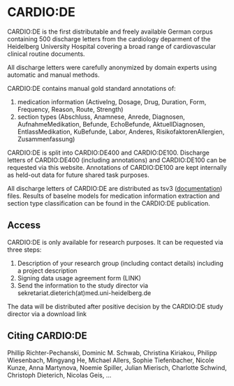 # CARDIO:DE

CARDIO:DE is the first distributable and freely available German corpus containing 500 discharge letters from the cardiology deparment of the Heidelberg University Hospital covering a broad range of cardiovascular clinical routine documents.

All discharge letters were carefully anonymized by domain experts using automatic and manual methods.

CARDIO:DE contains manual gold standard annotations of:

1. medication information (ActiveIng, Dosage, Drug, Duration, Form, Frequency, Reason, Route, Strength)
2. section types (Abschluss, Anamnese, Anrede, Diagnosen, AufnahmeMedikation, Befunde, EchoBefunde, AktuellDiagnosen, EntlassMedikation, KuBefunde, Labor, Anderes, RisikofaktorenAllergien, Zusammenfassung)


CARDIO:DE is split into CARDIO:DE400 and CARDIO:DE100. Discharge letters of CARDIO:DE400 (including annotations) and CARDIO:DE100 can be requested via this website. Annotations of CARDIO:DE100 are kept internally as held-out data for future shared task purposes.

All discharge letters of CARDIO:DE are distributed as tsv3 (<a href="https://webanno.github.io/webanno/releases/3.4.5/docs/user-guide.html#sect_webannotsv">documentation</a>) files. Results of baselne models for medication information extraction and section type classification can be found in the CARDIO:DE publication.

## Access
CARDIO:DE is only available for research purposes. It can be requested via three steps:

1. Description of your research group (including contact details) including a project description
2. Signing data usage agreement form (LINK)
3. Send the information to the study director via sekretariat.dieterich(at)med.uni-heidelberg.de

The data will be distributed after positive decision by the CARDIO:DE study director via a download link

## Citing CARDIO:DE
Phillip Richter-Pechanski, Dominic M. Schwab, Christina Kiriakou, Philipp Wiesenbach, Mingyang He, Michael Allers, Sophie Tiefenbacher, Nicole Kunze, Anna Martynova, Noemie Spiller, Julian Mierisch, Charlotte Schwind, Christoph Dieterich, Nicolas Geis, ...
